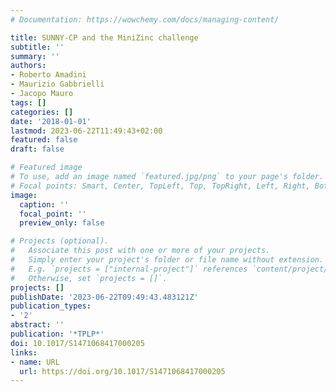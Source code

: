 ```yaml
---
# Documentation: https://wowchemy.com/docs/managing-content/

title: SUNNY-CP and the MiniZinc challenge
subtitle: ''
summary: ''
authors:
- Roberto Amadini
- Maurizio Gabbrielli
- Jacopo Mauro
tags: []
categories: []
date: '2018-01-01'
lastmod: 2023-06-22T11:49:43+02:00
featured: false
draft: false

# Featured image
# To use, add an image named `featured.jpg/png` to your page's folder.
# Focal points: Smart, Center, TopLeft, Top, TopRight, Left, Right, BottomLeft, Bottom, BottomRight.
image:
  caption: ''
  focal_point: ''
  preview_only: false

# Projects (optional).
#   Associate this post with one or more of your projects.
#   Simply enter your project's folder or file name without extension.
#   E.g. `projects = ["internal-project"]` references `content/project/deep-learning/index.md`.
#   Otherwise, set `projects = []`.
projects: []
publishDate: '2023-06-22T09:49:43.483121Z'
publication_types:
- '2'
abstract: ''
publication: '*TPLP*'
doi: 10.1017/S1471068417000205
links:
- name: URL
  url: https://doi.org/10.1017/S1471068417000205
---
```

